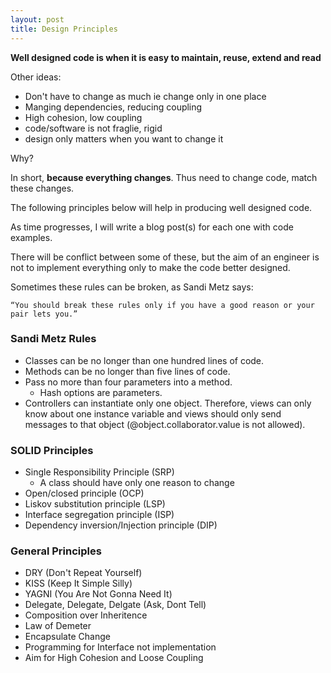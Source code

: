 ```yaml
---
layout: post
title: Design Principles
---
```


**Well designed code is when it is easy to maintain, reuse, extend and read**

Other ideas:
  - Don't have to change as much ie change only in one place
  - Manging dependencies, reducing coupling
  - High cohesion, low coupling
  - code/software is not fraglie, rigid
  - design only matters when you want to change it

Why?

In short, **because everything changes**. Thus need to change code, match these changes.

The following principles below will help in producing well designed code.

As time progresses, I will write a blog post(s) for each one with code examples.

There will be conflict between some of these, but the aim of an engineer is not to implement everything only to make the code better designed.

Sometimes these rules can be broken, as Sandi Metz says:

`“You should break these rules only if you have a good reason or your pair lets you.”`

### Sandi Metz Rules

- Classes can be no longer than one hundred lines of code.
- Methods can be no longer than five lines of code.
- Pass no more than four parameters into a method.
  - Hash options are parameters.
- Controllers can instantiate only one object. Therefore, views can only know about one instance variable and views should only send messages to that object (@object.collaborator.value is not allowed).

### SOLID Principles

- Single Responsibility Principle (SRP)
  - A class should have only one reason to change
- Open/closed principle (OCP)
- Liskov substitution principle (LSP)
- Interface segregation principle (ISP)
- Dependency inversion/Injection principle (DIP)

### General Principles

- DRY (Don't Repeat Yourself)
- KISS (Keep It Simple Silly)
- YAGNI (You Are Not Gonna Need It)
- Delegate, Delegate, Delgate (Ask, Dont Tell)
- Composition over Inheritence
- Law of Demeter
- Encapsulate Change
- Programming for Interface not implementation
- Aim for High Cohesion and Loose Coupling
